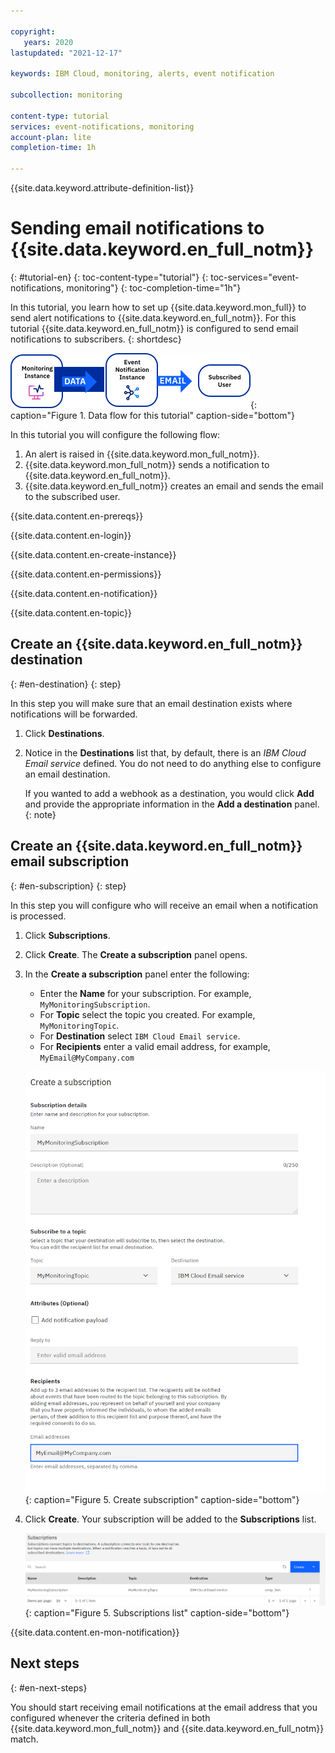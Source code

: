 ```yaml
---

copyright:
   years: 2020
lastupdated: "2021-12-17"

keywords: IBM Cloud, monitoring, alerts, event notification

subcollection: monitoring

content-type: tutorial
services: event-notifications, monitoring
account-plan: lite
completion-time: 1h

---
```


{{site.data.keyword.attribute-definition-list}}

# Sending email notifications to {{site.data.keyword.en_full_notm}}
{: #tutorial-en}
{: toc-content-type="tutorial"}
{: toc-services="event-notifications, monitoring"}
{: toc-completion-time="1h"}

In this tutorial, you learn how to set up {{site.data.keyword.mon_full}} to send alert notifications to {{site.data.keyword.en_full_notm}}. For this tutorial {{site.data.keyword.en_full_notm}} is configured to send email notifications to subscribers.
{: shortdesc}

![Data flow](../images/event_notification.svg){: caption="Figure 1. Data flow for this tutorial" caption-side="bottom"}

In this tutorial you will configure the following flow:

1. An alert is raised in {{site.data.keyword.mon_full_notm}}.
2. {{site.data.keyword.mon_full_notm}} sends a notification to {{site.data.keyword.en_full_notm}}.
3. {{site.data.keyword.en_full_notm}} creates an email and sends the email to the subscribed user.

{{site.data.content.en-prereqs}}

{{site.data.content.en-login}}

{{site.data.content.en-create-instance}}

{{site.data.content.en-permissions}}

{{site.data.content.en-notification}}

{{site.data.content.en-topic}}

## Create an {{site.data.keyword.en_full_notm}} destination
{: #en-destination}
{: step}

In this step you will make sure that an email destination exists where notifications will be forwarded.

1. Click **Destinations**. 
2. Notice in the **Destinations** list that, by default, there is an *IBM Cloud Email service* defined.  You do not need to do anything else to configure an email destination.

   If you wanted to add a webhook as a destination, you would click **Add** and provide the appropriate information in the **Add a destination** panel.
   {: note}


## Create an {{site.data.keyword.en_full_notm}} email subscription
{: #en-subscription}
{: step}

In this step you will configure who will receive an email when a notification is processed.

1. Click **Subscriptions**.
2. Click **Create**. The **Create a subscription** panel opens.
3. In the **Create a subscription** panel enter the following:
    
    * Enter the **Name** for your subscription.  For example, `MyMonitoringSubscription`.
    * For **Topic** select the topic you created.  For example, `MyMonitoringTopic`.
    * For **Destination** select `IBM Cloud Email service`.
    * For **Recipients** enter a valid email address, for example, `MyEmail@MyCompany.com`

    ![Create subscription](../images/create_subscription.png){: caption="Figure 5. Create subscription" caption-side="bottom"}

4. Click **Create**.  Your subscription will be added to the **Subscriptions** list.

    ![Subscriptions list](../images/subscriptions.png){: caption="Figure 5. Subscriptions list" caption-side="bottom"}

{{site.data.content.en-mon-notification}}

## Next steps
{: #en-next-steps}

You should start receiving email notifications at the email address that you configured whenever the criteria defined in both {{site.data.keyword.mon_full_notm}} and {{site.data.keyword.en_full_notm}} match.

